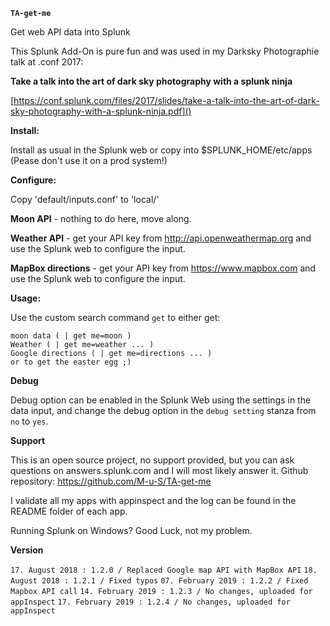 **`TA-get-me`**

Get web API data into Splunk

This Splunk Add-On is pure fun and was used in my Darksky Photographie talk at .conf 2017:

**Take a talk into the art of dark sky photography with a splunk ninja**

[https://conf.splunk.com/files/2017/slides/take-a-talk-into-the-art-of-dark-sky-photography-with-a-splunk-ninja.pdf]()

**Install:**

Install as usual in the Splunk web or copy into $SPLUNK_HOME/etc/apps (Pease don't use it on a prod system!)

**Configure:**

Copy 'default/inputs.conf' to 'local/'

**Moon API** - nothing to do here, move along.

**Weather API** - get your API key from http://api.openweathermap.org and use the Splunk web to configure the input.

**MapBox directions** - get your API key from https://www.mapbox.com and use the Splunk web to configure the input.

**Usage:**

Use the custom search command `get` to either get:

    moon data ( | get me=moon )
    Weather ( | get me=weather ... )
    Google directions ( | get me=directions ... )
    or to get the easter egg ;)

**Debug**

Debug option can be enabled in the Splunk Web using the settings in the data input,
and change the debug option in the `debug setting` stanza from `no` to `yes`.

**Support**

This is an open source project, no support provided, but you can ask questions
on answers.splunk.com and I will most likely answer it.
Github repository: https://github.com/M-u-S/TA-get-me

I validate all my apps with appinspect and the log can be found in the README
folder of each app.

Running Splunk on Windows? Good Luck, not my problem.


**Version**

`17. August 2018 : 1.2.0 / Replaced Google map API with MapBox API`
`18. August 2018 : 1.2.1 / Fixed typos`
`07. February 2019 : 1.2.2 / Fixed Mapbox API call`
`14. February 2019 : 1.2.3 / No changes, uploaded for appInspect`
`17. February 2019 : 1.2.4 / No changes, uploaded for appInspect`
